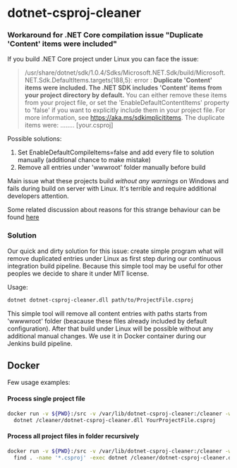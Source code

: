 # dotnet-csproj-cleaner
### Workaround for .NET Core compilation issue "Duplicate 'Content' items were included"

If you build .NET Core project under Linux you can face the issue:

> /usr/share/dotnet/sdk/1.0.4/Sdks/Microsoft.NET.Sdk/build/Microsoft.NET.Sdk.DefaultItems.targets(188,5): error : **Duplicate 'Content' items were included. The .NET SDK includes 'Content' items from your project directory by default.** You can either remove these items from your project file, or set the 'EnableDefaultContentItems' property to 'false' if you want to explicitly include them in your project file. For more information, see https://aka.ms/sdkimplicititems. The duplicate items were: ........ [your.csproj]

Possible solutions:
1) Set EnableDefaultCompileItems=false and add every file to solution manually (additional chance to make mistake)
2) Remove all entries under 'wwwroot' folder manually before build

Main issue what these projects build *without any warnings* on Windows and fails during build on server with Linux. It's terrible and require additional developers attention.

Some related discussion about reasons for this strange behaviour can be found [here](https://www.bountysource.com/issues/45821398-duplicate-item-detection-fails-to-identify-duplicates-differing-by-vs)

### Solution

Our quick and dirty solution for this issue: create simple program what will remove duplicated entries under Linux as first step during our continuous integration build pipeline. Because this simple tool may be useful for other peoples we decide to share it under MIT license.

Usage:
```bash
dotnet dotnet-csproj-cleaner.dll path/to/ProjectFile.csproj
```

This simple tool will remove all content entries with paths starts from 'wwwwroot' folder (beacause these files already included by default configuration).
After that build under Linux will be possible without any additional manual changes. We use it in Docker container during our Jenkins build pipeline.

## Docker
Few usage examples:

#### Process single project file
```bash
docker run -v ${PWD}:/src -v /var/lib/dotnet-csproj-cleaner:/cleaner -w /src microsoft/dotnet:1.1-runtime \
  dotnet /cleaner/dotnet-csproj-cleaner.dll YourProjectFile.csproj
```

#### Process all project files in folder recursively
```bash
docker run -v ${PWD}:/src -v /var/lib/dotnet-csproj-cleaner:/cleaner -w /src microsoft/dotnet:1.1-runtime \
  find . -name '*.csproj' -exec dotnet /cleaner/dotnet-csproj-cleaner.dll {} \;
```

